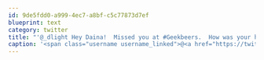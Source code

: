 ```yaml
---
id: 9de5fdd0-a999-4ec7-a8bf-c5c77873d7ef
blueprint: text
category: twitter
title: "'@_dlight Hey Daina!  Missed you at #Geekbeers.  How was your holiday?"
caption: '<span class="username username_linked">@<a href="https://twitter.com/_dlight" title="Битюцкий Корнилий">_dlight</a></span> Hey Daina!  Missed you at <span class="hashtag hashtag_local">#<a href="http://tweettemp.darylchymko.ca/?tag=geekbeers">Geekbeers</a>.  How was your holiday?'
---
```

